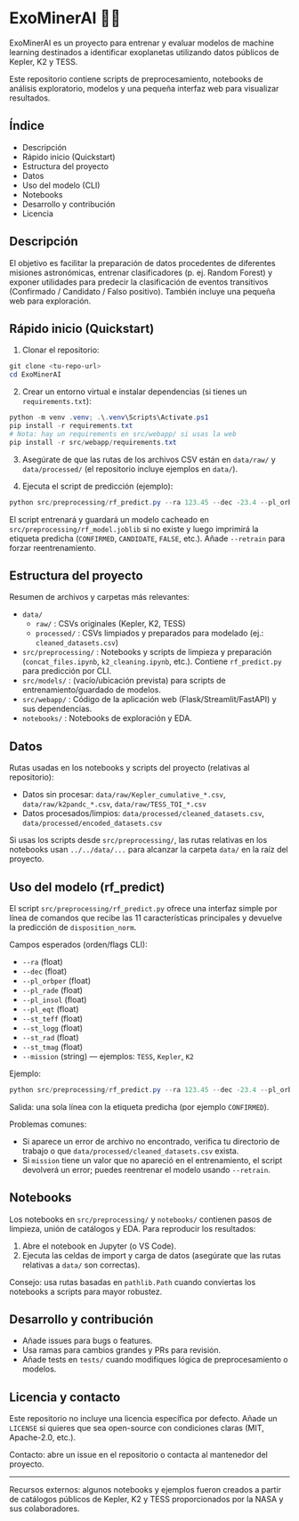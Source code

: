 # ExoMinerAI 🚀🔭

ExoMinerAI es un proyecto para entrenar y evaluar modelos de machine learning destinados a identificar exoplanetas utilizando datos públicos de Kepler, K2 y TESS.

Este repositorio contiene scripts de preprocesamiento, notebooks de análisis exploratorio, modelos y una pequeña interfaz web para visualizar resultados.

## Índice

- Descripción
- Rápido inicio (Quickstart)
- Estructura del proyecto
- Datos
- Uso del modelo (CLI)
- Notebooks
- Desarrollo y contribución
- Licencia

## Descripción

El objetivo es facilitar la preparación de datos procedentes de diferentes misiones astronómicas, entrenar clasificadores (p. ej. Random Forest) y exponer utilidades para predecir la clasificación de eventos transitivos (Confirmado / Candidato / Falso positivo). También incluye una pequeña web para exploración.

## Rápido inicio (Quickstart)

1) Clonar el repositorio:

```powershell
git clone <tu-repo-url>
cd ExoMinerAI
```

2) Crear un entorno virtual e instalar dependencias (si tienes un `requirements.txt`):

```powershell
python -m venv .venv; .\.venv\Scripts\Activate.ps1
pip install -r requirements.txt
# Nota: hay un requirements en src/webapp/ si usas la web
pip install -r src/webapp/requirements.txt
```

3) Asegúrate de que las rutas de los archivos CSV están en `data/raw/` y `data/processed/` (el repositorio incluye ejemplos en `data/`).

4) Ejecuta el script de predicción (ejemplo):

```powershell
python src/preprocessing/rf_predict.py --ra 123.45 --dec -23.4 --pl_orbper 10.5 --pl_rade 2.3 --pl_insol 150.0 --pl_eqt 500 --st_teff 5500 --st_logg 4.4 --st_rad 1.0 --st_tmag 12.3 --mission TESS
```

El script entrenará y guardará un modelo cacheado en `src/preprocessing/rf_model.joblib` si no existe y luego imprimirá la etiqueta predicha (`CONFIRMED`, `CANDIDATE`, `FALSE`, etc.). Añade `--retrain` para forzar reentrenamiento.

## Estructura del proyecto

Resumen de archivos y carpetas más relevantes:

- `data/`
  - `raw/` : CSVs originales (Kepler, K2, TESS)
  - `processed/` : CSVs limpiados y preparados para modelado (ej.: `cleaned_datasets.csv`)
- `src/preprocessing/` : Notebooks y scripts de limpieza y preparación (`concat_files.ipynb`, `k2_cleaning.ipynb`, etc.). Contiene `rf_predict.py` para predicción por CLI.
- `src/models/` : (vacío/ubicación prevista) para scripts de entrenamiento/guardado de modelos.
- `src/webapp/` : Código de la aplicación web (Flask/Streamlit/FastAPI) y sus dependencias.
- `notebooks/` : Notebooks de exploración y EDA.

## Datos

Rutas usadas en los notebooks y scripts del proyecto (relativas al repositorio):

- Datos sin procesar: `data/raw/Kepler_cumulative_*.csv`, `data/raw/k2pandc_*.csv`, `data/raw/TESS_TOI_*.csv`
- Datos procesados/limpios: `data/processed/cleaned_datasets.csv`, `data/processed/encoded_datasets.csv`

Si usas los scripts desde `src/preprocessing/`, las rutas relativas en los notebooks usan `../../data/...` para alcanzar la carpeta `data/` en la raíz del proyecto.

## Uso del modelo (rf_predict)

El script `src/preprocessing/rf_predict.py` ofrece una interfaz simple por línea de comandos que recibe las 11 características principales y devuelve la predicción de `disposition_norm`.

Campos esperados (orden/flags CLI):

- `--ra` (float)
- `--dec` (float)
- `--pl_orbper` (float)
- `--pl_rade` (float)
- `--pl_insol` (float)
- `--pl_eqt` (float)
- `--st_teff` (float)
- `--st_logg` (float)
- `--st_rad` (float)
- `--st_tmag` (float)
- `--mission` (string) — ejemplos: `TESS`, `Kepler`, `K2`

Ejemplo:

```powershell
python src/preprocessing/rf_predict.py --ra 123.45 --dec -23.4 --pl_orbper 10.5 --pl_rade 2.3 --pl_insol 150.0 --pl_eqt 500 --st_teff 5500 --st_logg 4.4 --st_rad 1.0 --st_tmag 12.3 --mission TESS
```

Salida: una sola línea con la etiqueta predicha (por ejemplo `CONFIRMED`).

Problemas comunes:
- Si aparece un error de archivo no encontrado, verifica tu directorio de trabajo o que `data/processed/cleaned_datasets.csv` exista.
- Si `mission` tiene un valor que no apareció en el entrenamiento, el script devolverá un error; puedes reentrenar el modelo usando `--retrain`.

## Notebooks

Los notebooks en `src/preprocessing/` y `notebooks/` contienen pasos de limpieza, unión de catálogos y EDA. Para reproducir los resultados:

1. Abre el notebook en Jupyter (o VS Code).
2. Ejecuta las celdas de import y carga de datos (asegúrate que las rutas relativas a `data/` son correctas).

Consejo: usa rutas basadas en `pathlib.Path` cuando conviertas los notebooks a scripts para mayor robustez.

## Desarrollo y contribución

- Añade issues para bugs o features.
- Usa ramas para cambios grandes y PRs para revisión.
- Añade tests en `tests/` cuando modifiques lógica de preprocesamiento o modelos.

## Licencia y contacto

Este repositorio no incluye una licencia específica por defecto. Añade un `LICENSE` si quieres que sea open-source con condiciones claras (MIT, Apache-2.0, etc.).

Contacto: abre un issue en el repositorio o contacta al mantenedor del proyecto.

---

Recursos externos: algunos notebooks y ejemplos fueron creados a partir de catálogos públicos de Kepler, K2 y TESS proporcionados por la NASA y sus colaboradores.
